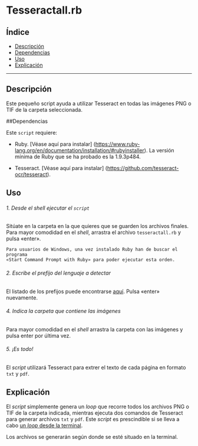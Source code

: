 # Tesseractall.rb

## Índice

* [Descripción](#descripción)
* [Dependencias](#dependencias)
* [Uso](#uso)
* [Explicación](#explicación)

---

## Descripción

Este pequeño script ayuda a utilizar Tesseract en todas las imágenes PNG o TIF
de la carpeta seleccionada.

##Dependencias

Este `script` requiere:

* Ruby. [Véase aquí para instalar]
(https://www.ruby-lang.org/en/documentation/installation/#rubyinstaller). La
versión mínima de Ruby que se ha probado es la 1.9.3p484.

* Tesseract. [Véase aquí para instalar]
(https://github.com/tesseract-ocr/tesseract).

## Uso

###### 1. Desde el *shell* ejecutar el `script`

Sitúate en la carpeta en la que quieres que se guarden los archivos finales. Para mayor comodidad en el *shell*, arrastra el archivo `tesseractall.rb` y pulsa «enter».

    Para usuarios de Windows, una vez instalado Ruby han de buscar el programa
    «Start Command Prompt with Ruby» para poder ejecutar esta orden.

###### 2. Escribe el prefijo del lenguaje a detectar

El listado de los prefijos puede encontrarse
[aquí](http://manpages.ubuntu.com/manpages/precise/man1/tesseract.1.html#contenttoc4). Pulsa «enter» nuevamente.

###### 4. Indica la carpeta que contiene las imágenes

Para mayor comodidad en el *shell* arrastra la carpeta con las imágenes y pulsa enter por última vez.

###### 5. ¡Es todo!

El *script* utilizará Tesseract para extrer el texto de cada página en formato
`txt` y `pdf`.

## Explicación

El *script* simplemente genera un *loop* que recorre todos los archivos PNG o
TIF de la carpeta indicada, mientras ejecuta dos comandos de Tesseract para generar
archivos `txt` y `pdf`. Este *script* es prescindible si se lleva a cabo
[un *loop* desde la terminal](http://www.cyberciti.biz/faq/bash-for-loop/).

Los archivos se generarán según donde se esté situado en la terminal.
